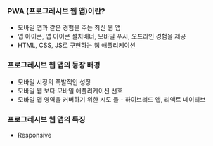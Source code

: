 ### PWA (프로그레시브 웹 앱)이란? 

- 모바일 앱과 같은 경험을 주는 최신 웹 앱
- 앱 아이콘, 앱 아이콘 설치배너, 모바일 푸시, 오프라인 경험을 제공
- HTML, CSS, JS로 구현하는 웹 애플리케이션

### 프로그레시브 웹 앱의 등장 배경

- 모바일 시장의 폭발적인 성장
- 모바일 웹 보다 모바일 애플리케이션 선호
- 모바일 앱 영역을 커버하기 위한 시도 들 - 하이브리드 앱, 리액트 네이티브 

### 프로그레시브 웹 앱의 특징

- Responsive 